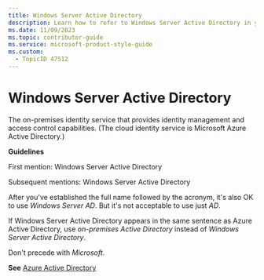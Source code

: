 ```yaml
---
title: Windows Server Active Directory
description: Learn how to refer to Windows Server Active Directory in your content.
ms.date: 11/09/2023
ms.topic: contributor-guide
ms.service: microsoft-product-style-guide
ms.custom:
  - TopicID 47512
---
```



# Windows Server Active Directory

The on-premises identity service that provides identity management and access control capabilities. (The cloud identity service is Microsoft Azure Active Directory.)

**Guidelines**

First mention: Windows Server Active Directory

Subsequent mentions: Windows Server Active Directory

After you've established the full name followed by the acronym, it's also OK to use *Windows Server AD*. But it's not acceptable to use just *AD*.

If Windows Server Active Directory appears in the same sentence as Azure Active Directory, use *on-premises Active Directory* instead of *Windows Server Active Directory*.

Don't precede with *Microsoft*.

**See** [Azure Active Directory](~\a_z_names_terms\a\azure-active-directory.md)

